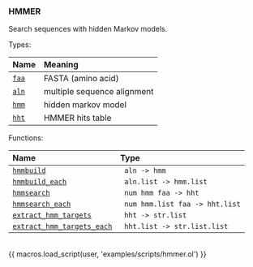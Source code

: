 ### HMMER

Search sequences with hidden Markov models.

Types:

| Name      | Meaning |
| :-------- | :------ |
| <a href="javascript:;" onclick="help_and_scripts('faa')">`faa`</a> | FASTA (amino acid) |
| <a href="javascript:;" onclick="help_and_scripts('aln')">`aln`</a> | multiple sequence alignment |
| <a href="javascript:;" onclick="help_and_scripts('hmm')">`hmm`</a> | hidden markov model |
| <a href="javascript:;" onclick="help_and_scripts('hht')">`hht`</a> | HMMER hits table |

Functions:

| Name | Type |
| :--- | :--- |
| <a href="javascript:;" onclick="help_and_scripts('hmmbuild')">`hmmbuild`</a> | ` aln -> hmm` |
| <a href="javascript:;" onclick="help_and_scripts('hmmbuild_each')">`hmmbuild_each`</a> | ` aln.list -> hmm.list` |
| <a href="javascript:;" onclick="help_and_scripts('hmmsearch')">`hmmsearch`</a> | ` num hmm faa -> hht` |
| <a href="javascript:;" onclick="help_and_scripts('hmmsearch_each')">`hmmsearch_each`</a> | ` num hmm.list faa -> hht.list` |
| <a href="javascript:;" onclick="help_and_scripts('extract_hmm_targets')">`extract_hmm_targets`</a> | ` hht -> str.list` |
| <a href="javascript:;" onclick="help_and_scripts('extract_hmm_targets_each')">`extract_hmm_targets_each`</a> | ` hht.list -> str.list.list` |

<br/>
{{ macros.load_script(user, 'examples/scripts/hmmer.ol') }}

